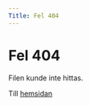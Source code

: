 ```yaml
---
Title: Fel 404
---
```


Fel 404
=========

Filen kunde inte hittas.

Till <a href="%base_url%?">hemsidan</a></td>
